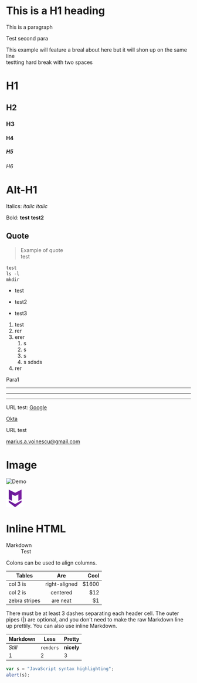 # This is a H1 heading

This is a paragraph

Test second para

This example will feature a breal
about here but it will shon up on
the same line  
testting hard break with two spaces

# H1
## H2
### H3
#### H4
##### H5
###### H6


Alt-H1
====

Italics: _italic_ *italic*


Bold: __test__ **test2**

## Quote

> Example of quote  
> test

    test
    ls -l
    mkdir

* test
+ test2
- test3

1. test
2. rer
3. erer
   1. s
   2.  s
   3.  s
   4.  s
        sdsds
4. rer


Para1

---
* * *
___


URL test: [Google](https://google.com "Google.com")

[Okta][test]


[test]:https://okta.com "Okta"

URL test


<marius.a.voinescu@gmail.com>


# Image

![Demo](https://place-hold.it/350x150)

![alt text][logo]

[logo]: https://github.com/adam-p/markdown-here/raw/master/src/common/images/icon48.png "Logo Title Text 2"



# Inline HTML

<dl>
    <dt>Markdown</dt>
    <dd>Test</dd>
</dl>


Colons can be used to align columns.

| Tables        | Are           | Cool  |
| ------------- |:-------------:| -----:|
| col 3 is      | right-aligned | $1600 |
| col 2 is      | centered      |   $12 |
| zebra stripes | are neat      |    $1 |

There must be at least 3 dashes separating each header cell.
The outer pipes (|) are optional, and you don't need to make the 
raw Markdown line up prettily. You can also use inline Markdown.

Markdown | Less | Pretty
--- | --- | ---
*Still* | `renders` | **nicely**
1 | 2 | 3



```javascript
var s = "JavaScript syntax highlighting";
alert(s);
```